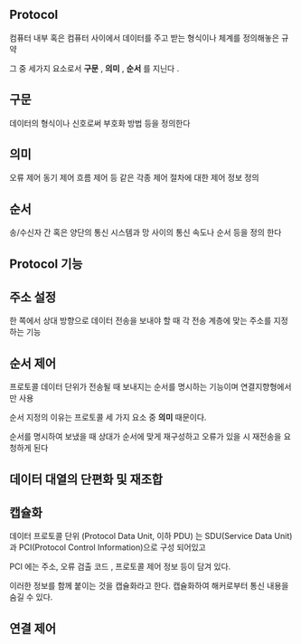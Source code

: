 ## Protocol
컴퓨터 내부 혹은 컴퓨터 사이에서 데이터를 주고 받는 형식이나 체계를 정의해놓은 규약

그 중 세가지 요소로서 __구문__ , __의미__ , __순서__ 를 지닌다 .

## 구문 
데이터의 형식이나 신호로써 부호화 방법 등을 정의한다

## 의미
오류 제어 동기 제어 흐름 제어 등 같은 각종 제어 절차에 대한 제어 정보 정의

## 순서 
송/수신자 간 혹은 양단의 통신 시스템과 망 사이의 통신 속도나 순서 등을 정의 한다 


## Protocol 기능
 
 ## 주소 설정 
  한 쪽에서 상대 방향으로 데이터 전송을 보내야 할 때 각 전송 계층에 맞는 주소를 지정하는 기능
  
  ## 순서 제어 
  프로토콜 데이터 단위가 전송될 때 보내지는 순서를 명시하는 기능이며 연결지향형에서만 사용
  
  순서 지정의 이유는 프로토콜 세 가지 요소 중 __의미__ 때문이다. 
  
  순서를 명시하여 보냈을 때 상대가 순서에 맞게 재구성하고 오류가 있을 시 재전송을 요청하게 된다
  
 ## 데이터 대열의 단편화 및 재조합 
 
 
 ## 캡슐화
 
  데이터 프로토콜 단위 (Protocol Data Unit, 이하 PDU) 는 SDU(Service Data Unit) 과 PCI(Protocol Control Information)으로 구성 되어있고 
  
  PCI 에는 주소, 오류 검출 코드 , 프로토콜 제어 정보 등이 담겨 있다.
  
  이러한 정보를 함께 붙이는 것을 캡슐화라고 한다. 캡슐화하여 해커로부터 통신 내용을 숨길 수 있다. 
  
  
  ## 연결 제어 
  
